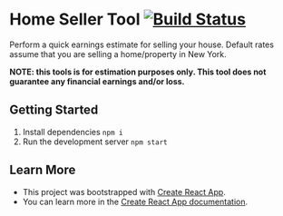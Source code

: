 # Home Seller Tool [![Build Status](https://travis-ci.com/jeffn12/home-sale-tools.svg?branch=master)](https://travis-ci.com/jeffn12/home-sale-tools)

Perform a quick earnings estimate for selling your house. Default rates assume that you are selling a home/property in New York.

**NOTE: this tools is for estimation purposes only. This tool does not guarantee any financial earnings and/or loss.**

## Getting Started

1. Install dependencies
   `npm i`
2. Run the development server
   `npm start`

## Learn More

- This project was bootstrapped with [Create React App](https://github.com/facebook/create-react-app).
- You can learn more in the [Create React App documentation](https://facebook.github.io/create-react-app/docs/getting-started).

